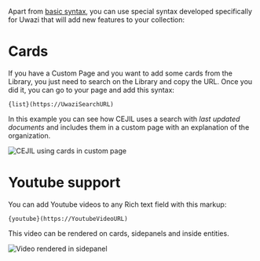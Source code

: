 Apart from [basic syntax](https://guides.github.com/features/mastering-markdown/), you can use special syntax developed specifically for Uwazi that will add new features to your collection:

# Cards

If you have a Custom Page and you want to add some cards from the Library, you just need to search on the Library and copy the URL. Once you did it, you can go to your page and add this syntax:

    {list}(https://UwaziSearchURL)

In this example you can see how CEJIL uses a search with _last updated documents_ and includes them in a custom page with an explanation of the organization.

![CEJIL using cards in custom page](http://huridocs.github.io/uwazi-assets/wiki/screenshots/syntax-cards.png)

# Youtube support

You can add Youtube videos to any Rich text field with this markup:

    {youtube}(https://YoutubeVideoURL)

This video can be rendered on cards, sidepanels and inside entities.

![Video rendered in sidepanel](http://huridocs.github.io/uwazi-assets/wiki/screenshots/syntax-video.png)